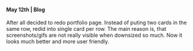 #### May 12th | Blog

After all decided to redo portfolio page. Instead of puting two cards in the same row, redid into single card per row. The main reason is, that screenshots/gifs are not really visible when downsized so much. Now it looks much better and more user friendly.


